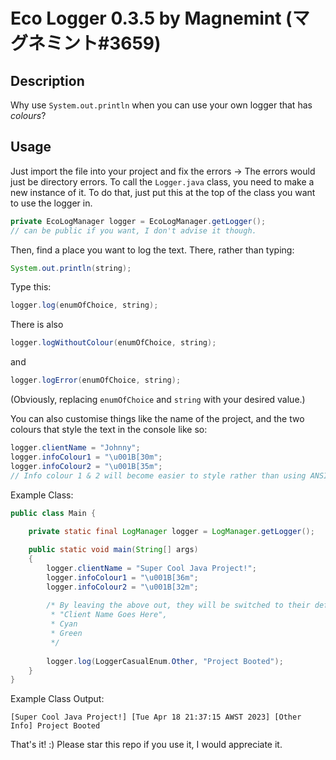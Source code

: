 # Eco Logger 0.3.5 by Magnemint (マグネミント#3659)

## Description

Why use `System.out.println` when you can use your own logger that has *colours*?

## Usage

Just import the file into your project and fix the errors -> The errors would just be directory errors.
To call the `Logger.java` class, you need to make a new instance of it. To do that, just put this at
the top of the class you want to use the logger in.

```java
private EcoLogManager logger = EcoLogManager.getLogger();
// can be public if you want, I don't advise it though.
```

Then, find a place you want to log the text. There, rather than typing:

```java
System.out.println(string);
```

Type this:

```java
logger.log(enumOfChoice, string);
```

There is also

```java
logger.logWithoutColour(enumOfChoice, string);
```

and

```java
logger.logError(enumOfChoice, string);
```

(Obviously, replacing `enumOfChoice` and `string` with your desired value.)

You can also customise things like the name of the project, and the
two colours that style the text in the console like so:

```java
logger.clientName = "Johnny";
logger.infoColour1 = "\u001B[30m";
logger.infoColour2 = "\u001B[35m";
// Info colour 1 & 2 will become easier to style rather than using ANSI codes soon.
```

Example Class:

```java
public class Main {
	
	private static final LogManager logger = LogManager.getLogger();

	public static void main(String[] args)
	{
		logger.clientName = "Super Cool Java Project!";
		logger.infoColour1 = "\u001B[36m";
		logger.infoColour2 = "\u001B[32m";
		
		/* By leaving the above out, they will be switched to their default values of:
		 * "Client Name Goes Here",
		 * Cyan
		 * Green
		 */
		
		logger.log(LoggerCasualEnum.Other, "Project Booted");
	}
}

```

Example Class Output:

`[Super Cool Java Project!] [Tue Apr 18 21:37:15 AWST 2023] [Other Info] Project Booted`

That's it! :) Please star this repo if you use it, I would appreciate it.
